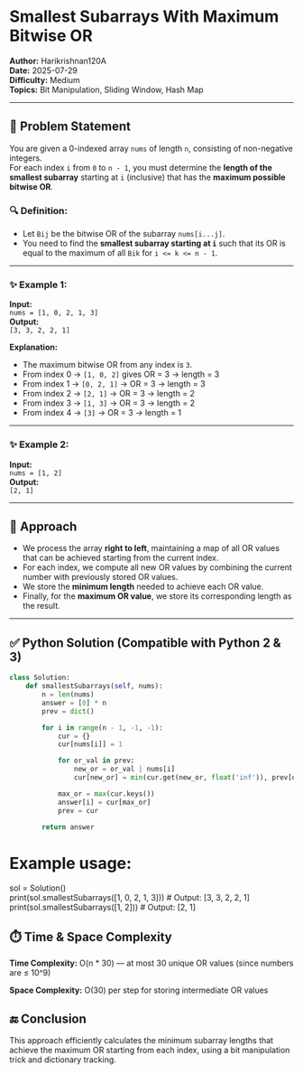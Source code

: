 # Smallest Subarrays With Maximum Bitwise OR

**Author:** Harikrishnan120A                                             
**Date:** 2025-07-29  
**Difficulty:** Medium  
**Topics:** Bit Manipulation, Sliding Window, Hash Map

---

## 🧩 Problem Statement

You are given a 0-indexed array `nums` of length `n`, consisting of non-negative integers.  
For each index `i` from `0` to `n - 1`, you must determine the **length of the smallest subarray** starting at `i` (inclusive) that has the **maximum possible bitwise OR**.

### 🔍 Definition:
- Let `Bij` be the bitwise OR of the subarray `nums[i...j]`.
- You need to find the **smallest subarray starting at `i`** such that its OR is equal to the maximum of all `Bik` for `i <= k <= n - 1`.

---

### ✨ Example 1:

**Input:**  
`nums = [1, 0, 2, 1, 3]`  
**Output:**  
`[3, 3, 2, 2, 1]`

**Explanation:**
- The maximum bitwise OR from any index is `3`.
- From index 0 → `[1, 0, 2]` gives OR = 3 → length = 3
- From index 1 → `[0, 2, 1]` → OR = 3 → length = 3
- From index 2 → `[2, 1]` → OR = 3 → length = 2
- From index 3 → `[1, 3]` → OR = 3 → length = 2
- From index 4 → `[3]` → OR = 3 → length = 1

---

### ✨ Example 2:

**Input:**  
`nums = [1, 2]`  
**Output:**  
`[2, 1]`

---

## 🧠 Approach

- We process the array **right to left**, maintaining a map of all OR values that can be achieved starting from the current index.
- For each index, we compute all new OR values by combining the current number with previously stored OR values.
- We store the **minimum length** needed to achieve each OR value.
- Finally, for the **maximum OR value**, we store its corresponding length as the result.

---

## ✅ Python Solution (Compatible with Python 2 & 3)

```python
class Solution:
    def smallestSubarrays(self, nums):
        n = len(nums)
        answer = [0] * n
        prev = dict()

        for i in range(n - 1, -1, -1):
            cur = {}
            cur[nums[i]] = 1

            for or_val in prev:
                new_or = or_val | nums[i]
                cur[new_or] = min(cur.get(new_or, float('inf')), prev[or_val] + 1)

            max_or = max(cur.keys())
            answer[i] = cur[max_or]
            prev = cur

        return answer
```

# Example usage:
sol = Solution()           
print(sol.smallestSubarrays([1, 0, 2, 1, 3]))  # Output: [3, 3, 2, 2, 1]            
print(sol.smallestSubarrays([1, 2]))          # Output: [2, 1]


## ⏱️ Time & Space Complexity

**Time Complexity:** O(n * 30) — at most 30 unique OR values (since numbers are ≤ 10^9)

**Space Complexity:** O(30) per step for storing intermediate OR values

## 🔚 Conclusion
This approach efficiently calculates the minimum subarray lengths that achieve the maximum OR starting from each index, using a bit manipulation trick and dictionary tracking.
